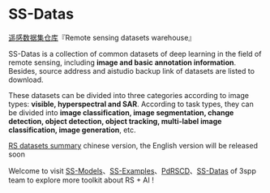 # SS-Datas

[遥感数据集仓库](README_CN.md)『Remote sensing datasets warehouse』

SS-Datas is a collection of common datasets of deep learning in the field of remote sensing, including **image and basic annotation information**. Besides, source address and aistudio backup link of datasets are listed to download.

These datasets can be divided into three categories according to image types: **visible, hyperspectral and SAR**. According to task types, they can be divided into **image classification, image segmentation, change detection, object detection, object tracking, multi-label image classification, image generation**, etc.

[RS datasets summary](RS-Data-summary.md) chinese version, the English version will be released soon

Welcome to visit [SS-Models](https://github.com/3SPP/SS-Models)、[SS-Examples](https://github.com/3SPP/SS-Examples)、[PdRSCD](https://github.com/3SPP/PdRSCD)、[SS-Datas](https://github.com/3SPP/SS-Datas) of 3spp team to explore more toolkit about RS + AI !
